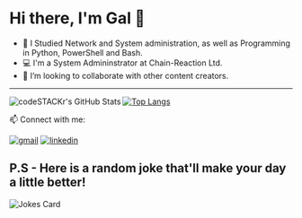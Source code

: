 # Hi there, I'm Gal 👋 

- 📘 I Studied Network and System administration, as well as Programming in Python, PowerShell and Bash.
- 💻 I'm a System Admininstrator at Chain-Reaction Ltd.
- 👯 I’m looking to collaborate with other content creators.

---
<img align="left" alt="codeSTACKr's GitHub Stats" src="https://github-readme-stats.vercel.app/api?username=ThePinkPanther96&show_icons=true&hide_border=false&title_color=ff652f&icon_color=FFE400&bg_color=09131B&text_color=ffffff&border_color=0c1a25" />

[![Top Langs](https://github-readme-stats.vercel.app/api/top-langs/?username=ThePinkPanther96&layout=compact)](https://github.com/ThePinkPanther96/github-readme-stats)

📫  Connect with me:
  
[![gmail](https://cdn.icon-icons.com/icons2/652/PNG/48/gmail_icon-icons.com_59877.png)][2]
[![linkedin](https://cdn.icon-icons.com/icons2/652/PNG/96/linkedin_icon-icons.com_59873.png)][1]

[1]: https://www.linkedin.com/in/gal-rozman/
[2]: gal8156@gmail.com


## P.S - Here is a random joke that'll make your day a little better!
![Jokes Card](https://readme-jokes.vercel.app/api)

